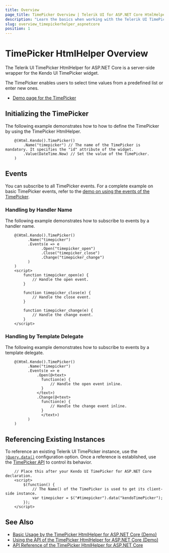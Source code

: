```yaml
---
title: Overview
page_title: TimePicker Overview | Telerik UI for ASP.NET Core HtmlHelpers
description: "Learn the basics when working with the Telerik UI TimePicker HtmlHelper for ASP.NET Core (MVC 6 or ASP.NET Core MVC)."
slug: overview_timepickerhelper_aspnetcore
position: 1
---
```


# TimePicker HtmlHelper Overview

The Telerik UI TimePicker HtmlHelper for ASP.NET Core is a server-side wrapper for the Kendo UI TimePicker widget.

The TimePicker enables users to select time values from a predefined list or enter new ones.

* [Demo page for the TimePicker](https://demos.telerik.com/aspnet-core/timepicker/index)

## Initializing the TimePicker

The following example demonstrates how to how to define the TimePicker by using the TimePicker HtmlHelper.

```
    @(Html.Kendo().TimePicker()
        .Name("timepicker") // The name of the TimePicker is mandatory. It specifies the "id" attribute of the widget.
        .Value(DateTime.Now) // Set the value of the TimePicker.
    )
```

## Events

You can subscribe to all TimePicker events. For a complete example on basic TimePicker events, refer to the [demo on using the events of the TimePicker](https://demos.telerik.com/aspnet-core/timepicker/events).

### Handling by Handler Name

The following example demonstrates how to subscribe to events by a handler name.

```
    @(Html.Kendo().TimePicker()
          .Name("timepicker")
          .Events(e => e
                .Open("timepicker_open")
                .Close("timepicker_close")
                .Change("timepicker_change")
          )
    )
    <script>
        function timepicker_open(e) {
            // Handle the open event.
        }

        function timepicker_close(e) {
            // Handle the close event.
        }

        function timepicker_change(e) {
            // Handle the change event.
        }
    </script>
```

### Handling by Template Delegate

The following example demonstrates how to subscribe to events by a template delegate.

```
    @(Html.Kendo().TimePicker()
          .Name("timepicker")
          .Events(e => e
              .Open(@<text>
                function(e) {
                    // Handle the open event inline.
                }
              </text>)
              .Change(@<text>
                function(e) {
                    // Handle the change event inline.
                }
                </text>)
          )
    )
```

## Referencing Existing Instances

To reference an existing Telerik UI TimePicker instance, use the [`jQuery.data()`](https://api.jquery.com/jQuery.data/) configuration option. Once a reference is established, use the [TimePicker API](/api/timepicker) to control its behavior.

```
    // Place this after your Kendo UI TimePicker for ASP.NET Core declaration.
    <script>
        $(function() {
            // The Name() of the TimePicker is used to get its client-side instance.
            var timepicker = $("#timepicker").data("kendoTimePicker");
        });
    </script>
```

## See Also

* [Basic Usage by the TimePicker HtmlHelper for ASP.NET Core (Demo)](https://demos.telerik.com/aspnet-core/timepicker)
* [Using the API of the TimePicker HtmlHelper for ASP.NET Core (Demo)](https://demos.telerik.com/aspnet-core/timepicker/api)
* [API Reference of the TimePicker HtmlHelper for ASP.NET Core](/api/timepicker)
